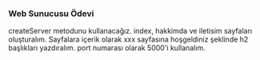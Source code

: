 ### Web Sunucusu Ödevi
createServer metodunu kullanacağız.
index, hakkimda ve iletisim sayfaları oluşturalım.
Sayfalara içerik olarak xxx sayfasına hoşgeldiniz şeklinde h2 başlıkları yazdıralım.
port numarası olarak 5000'i kullanalım.
